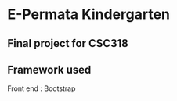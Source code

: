 # E-Permata Kindergarten
## Final project for CSC318
Framework used 
----------------------
Front end : Bootstrap  

